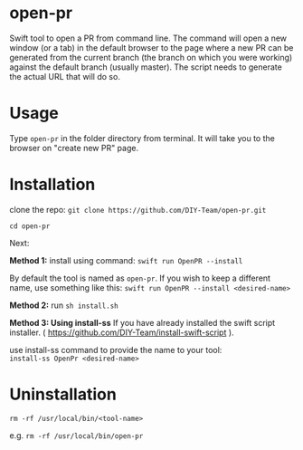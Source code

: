 # open-pr
Swift tool to open a PR from command line. The command will open a new window (or a tab) in the default browser to the page where a new PR can be generated from the current branch (the branch on which you were working) against the default branch (usually master). The script needs to generate the actual URL that will do so.

# Usage
Type `open-pr` in the folder directory from terminal. It will take you to the browser on "create new PR" page.

# Installation
clone the repo:
`git clone https://github.com/DIY-Team/open-pr.git`

`cd open-pr`

Next:

**Method 1:**
install using command:
`swift run OpenPR --install`

By default the tool is named as `open-pr`. If you wish to keep a different name, use something like this:
`swift run OpenPR --install <desired-name>`

**Method 2:**
run `sh install.sh`

**Method 3: Using install-ss**
If you have already installed the swift script installer. ( https://github.com/DIY-Team/install-swift-script ).

use install-ss command to provide the name to your tool:  
`install-ss OpenPr <desired-name>`


# Uninstallation

`rm -rf /usr/local/bin/<tool-name>`

e.g. `rm -rf /usr/local/bin/open-pr` 

